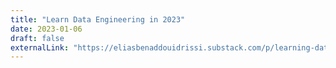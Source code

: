 ```yaml
---
title: "Learn Data Engineering in 2023"
date: 2023-01-06
draft: false
externalLink: "https://eliasbenaddouidrissi.substack.com/p/learning-data-engineering-in-2023"
---
```

